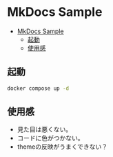 # MkDocs Sample

- [MkDocs Sample](#mkdocs-sample)
  - [起動](#起動)
  - [使用感](#使用感)

## 起動

``` bash
docker compose up -d
```

## 使用感

- 見た目は悪くない。
- コードに色がつかない。
- themeの反映がうまくできない？
